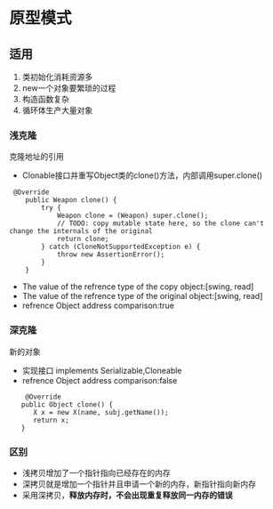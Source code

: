 # 原型模式

## 适用
1. 类初始化消耗资源多
2. new一个对象要繁琐的过程
3. 构造函数复杂
4. 循环体生产大量对象


### 浅克隆
克隆地址的引用
* Clonable接口并重写Object类的clone()方法，内部调用super.clone()
~~~
 @Override
    public Weapon clone() {
        try {
            Weapon clone = (Weapon) super.clone();
            // TODO: copy mutable state here, so the clone can't change the internals of the original
            return clone;
        } catch (CloneNotSupportedException e) {
            throw new AssertionError();
        }
    }
~~~
* The value of the refrence type of the copy object:[swing, read]
* The value of the refrence type of the original object:[swing, read]
* refrence Object address comparison:true

### 深克隆
新的对象
* 实现接口 implements Serializable,Cloneable
* refrence Object address comparison:false
~~~
    @Override
   public Object clone() { 
      X x = new X(name, subj.getName()); 
      return x; 
   } 

~~~
### 区别
* 浅拷贝增加了一个指针指向已经存在的内存
* 深拷贝就是增加一个指针并且申请一个新的内存，新指针指向新内存
* 采用深拷贝，**释放内存时，不会出现重复释放同一内存的错误**